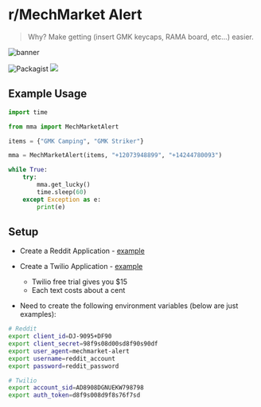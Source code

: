 # r/MechMarket Alert

> Why? Make getting (insert GMK keycaps, RAMA board, etc...) easier.

![banner](https://images.squarespace-cdn.com/content/v1/563c788ae4b099120ae219e2/1521460872680-FVPBLJYICSA4W4ZQ0M50/ke17ZwdGBToddI8pDm48kJRqFJ19D4P4EwsC9z3fiewUqsxRUqqbr1mOJYKfIPR7LoDQ9mXPOjoJoqy81S2I8N_N4V1vUb5AoIIIbLZhVYy7Mythp_T-mtop-vrsUOmeInPi9iDjx9w8K4ZfjXt2dkV64dCjSK7Zaaf7dwPYPO_gHf_vjqrS5WJoq1nmwotrP7cJNZlDXbgJNE9ef52e8w/RAMA-M60-A-03.658.jpg)

![Packagist](https://img.shields.io/packagist/l/doctrine/orm.svg?style=flat-square) [![](https://img.shields.io/badge/python-3.8+-blue.svg)](https://www.python.org/downloads/release/python-380/)

## Example Usage

```python
import time

from mma import MechMarketAlert

items = {"GMK Camping", "GMK Striker"}

mma = MechMarketAlert(items, "+12073948899", "+14244780093")

while True:
    try:
        mma.get_lucky()
        time.sleep(60)
    except Exception as e:
        print(e)
```

## Setup

* Create a Reddit Application - [example](https://www.storybench.org/how-to-scrape-reddit-with-python/)
* Create a Twilio Application - [example](https://www.twilio.com/docs/sms/quickstart/python)
    - Twilio free trial gives you $15
    - Each text costs about a cent

* Need to create the following environment variables (below are just
    examples):

```bash
# Reddit
export client_id=DJ-9095+DF90
export client_secret=98f9s08d00sd8f90s90df
export user_agent=mechmarket-alert
export username=reddit_account
export password=reddit_password

# Twilio
export account_sid=AD8908DGNUEKW798798
export auth_token=d8f9s008d9f8s76f7sd
```
